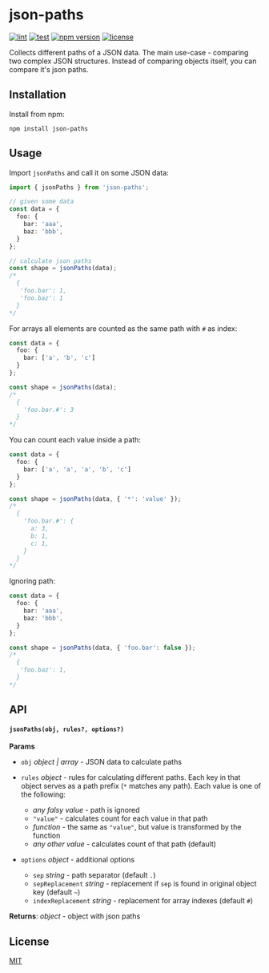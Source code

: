 # json-paths

[![lint](https://github.com/vitalets/json-paths/actions/workflows/lint.yaml/badge.svg)](https://github.com/vitalets/json-paths/actions/workflows/lint.yaml)
[![test](https://github.com/vitalets/json-paths/actions/workflows/test.yaml/badge.svg)](https://github.com/vitalets/json-paths/actions/workflows/test.yaml)
[![npm version](https://img.shields.io/npm/v/json-paths)](https://www.npmjs.com/package/json-paths)
[![license](https://img.shields.io/npm/l/json-paths)](https://github.com/vitalets/json-paths/blob/main/LICENSE)

Collects different paths of a JSON data. The main use-case - comparing two complex JSON structures. Instead of comparing objects itself, you can compare it's json paths.

## Installation
Install from npm:
```
npm install json-paths
```

## Usage

Import `jsonPaths` and call it on some JSON data:
```ts
import { jsonPaths } from 'json-paths';

// given some data
const data = {
  foo: {
    bar: 'aaa',
    baz: 'bbb',
  }
};

// calculate json paths
const shape = jsonPaths(data);
/*
  { 
   'foo.bar': 1, 
   'foo.baz': 1 
  }
*/
```

For arrays all elements are counted as the same path with `#` as index:
```ts
const data = {
  foo: {
    bar: ['a', 'b', 'c']
  }
};

const shape = jsonPaths(data);
/*
  { 
    'foo.bar.#': 3
  }
*/
```

You can count each value inside a path:
```ts
const data = {
  foo: {
    bar: ['a', 'a', 'a', 'b', 'c']
  }
};

const shape = jsonPaths(data, { '*': 'value' });
/*
  { 
    'foo.bar.#': { 
      a: 3,
      b: 1,
      c: 1,
    }
  }
*/
```

Ignoring path:
```ts
const data = {
  foo: {
    bar: 'aaa',
    baz: 'bbb',
  }
};

const shape = jsonPaths(data, { 'foo.bar': false });
/*
  { 
   'foo.baz': 1, 
  }
*/
```

## API

#### `jsonPaths(obj, rules?, options?)`

**Params**
  * `obj` *object | array* - JSON data to calculate paths

  * `rules` *object* - rules for calculating different paths. Each key in that object serves as a path prefix (`*` matches any path). Each value is one of the following:
    - *any falsy value* - path is ignored
    - `"value"` - calculates count for each value in that path
    - *function* - the same as `"value"`, but value is transformed by the function
    - *any other value* - calculates count of that path (default)

  * `options` *object* - additional options
    - `sep` *string* - path separator (default `.`)
    - `sepReplacement` *string* - replacement if `sep` is found in original object key (default `~`)
    - `indexReplacement` *string* - replacement for array indexes (default `#`)

**Returns**: *object* - object with json paths

## License
[MIT](https://github.com/vitalets/json-paths/blob/main/LICENSE)